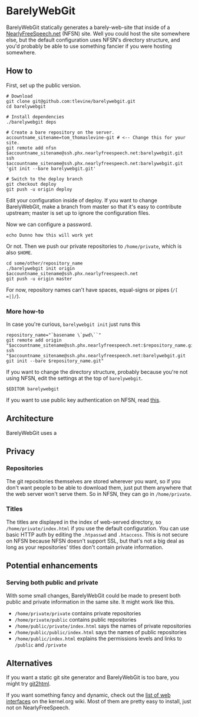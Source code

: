 BarelyWebGit
===========

BarelyWebGit statically generates a barely-web-site that inside of a
[NearlyFreeSpeech.net](http://nearlyfreespeech.net) (NFSN) site. Well you
could host the site somewhere else, but the default configuration uses
NFSN's directory structure, and you'd probably be able
to use something fancier if you were hosting somewhere.

## How to

First, set up the public version.

```#sh
# Download
git clone git@github.com:tlevine/barelywebgit.git
cd barelywebgit

# Install dependencies
./barelywebgit deps

# Create a bare repository on the server.
accountname_sitename=tom_thomaslevine-git # <-- Change this for your site.
git remote add nfsn $accountname_sitename@ssh.phx.nearlyfreespeech.net:barelywebgit.git
ssh $accountname_sitename@ssh.phx.nearlyfreespeech.net:barelywebgit.git 'git init --bare barelywebgit.git'

# Switch to the deploy branch
git checkout deploy
git push -u origin deploy
```

Edit your configuration inside of deploy. If you want to change BarelyWebGit,
make a branch from master so that it's easy to contribute upstream; master is
set up to ignore the configuration files.

Now we can configure a password.

```#sh
echo Dunno how this will work yet
```

Or not. Then we push our private repositories to `/home/private`, which is
also `$HOME`.

```#sh
cd some/other/repository_name
./barelywebgit init origin $accountname_sitename@ssh.phx.nearlyfreespeech.net
git push -u origin master
```

For now, repository names can't have spaces, equal-signs or pipes (`/[ =|]/`).

### More how-to

In case you're curious, `barelywebgit init` just runs this

```#sh
repository_name="`basename \`pwd\``"
git remote add origin "$accountname_sitename@ssh.phx.nearlyfreespeech.net:$repository_name.git"
ssh "$accountname_sitename@ssh.phx.nearlyfreespeech.net:barelywebgit.git git init --bare $repository_name.git"
```

If you want to change the directory structure, probably because you're not
using NFSN, edit the settings at the top of `barelywebgit`.

```#sh
$EDITOR barelywebgit
```

If you want to use public key authentication on NFSN, read
[this](https://members.nearlyfreespeech.net/support/faq?q=SSHKeys#SSHKeys).

## Architecture
BarelyWebGit uses a 

## Privacy

### Repositories

The git repositories themselves are stored wherever you want, so
if you don't want people to be able to download them, just put them
anywhere that the web server won't serve them. So in NFSN, they can
go in `/home/private`.

### Titles

The titles are displayed in the index of web-served directory, so
`/home/private/index.html` if you use the default configuration.
You can use basic HTTP auth by editing the `.htpasswd` and
`.htaccess`. This is not secure on NFSN because NFSN doesn't support
SSL, but that's not a big deal as long as your repositories' titles
don't contain private information.

## Potential enhancements

### Serving both public and private

With some small changes, BarelyWebGit could be made to present both
public and private information in the same site. It might work like this.

* `/home/private/private` contains private repositories
* `/home/private/public` contains public repositories
* `/home/public/private/index.html` says the names of private repositories
* `/home/public/public/index.html` says the names of public repositories
* `/home/public/index.html` explains the permissions levels and links to
     `/public` and `/private`

## Alternatives
If you want a static git site generator and BarelyWebGit is too bare,
you might try [git2html](http://hssl.cs.jhu.edu/~neal/git2html/).

If you want something fancy and dynamic, check out the
[list of web interfaces](https://git.wiki.kernel.org/index.php/Interfaces,_frontends,_and_tools#Web_Interfaces)
on the kernel.org wiki. Most of them are pretty easy to install,
just not on NearlyFreeSpeech.
